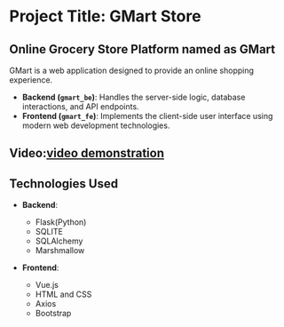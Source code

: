 # Project Title: GMart Store
## Online Grocery Store Platform named as GMart
GMart is a web application designed to provide an online shopping experience.
- **Backend (`gmart_be`)**: Handles the server-side logic, database interactions, and API endpoints.
- **Frontend (`gmart_fe`)**: Implements the client-side user interface using modern web development technologies.

## Video:[video demonstration](https://drive.google.com/file/d/1rHd37BvY7Tve2En0CGVbFVz0ncajRs2L/view?usp=drive_link)

## Technologies Used
- **Backend**: 
  - Flask(Python)
  - SQLITE
  - SQLAlchemy
  - Marshmallow
  
- **Frontend**: 
  - Vue.js
  - HTML and CSS
  - Axios
  - Bootstrap
